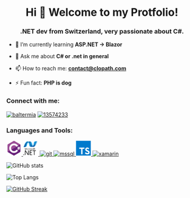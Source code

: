 <h1 align="center">Hi 👋 Welcome to my Protfolio!</h1>
<h3 align="center">.NET dev from Switzerland, very passionate about C#.</h3>

- 🌱 I’m currently learning **ASP.NET -> Blazor**

- 💬 Ask me about **C# or .net in general**

- 📫 How to reach me: **contact@clopath.com**

- ⚡ Fun fact: **PHP is dog**

<h3 align="left">Connect with me:</h3>
<p align="left">
<a href="https://dev.to/baltermia" target="blank"><img align="center" src="https://raw.githubusercontent.com/rahuldkjain/github-profile-readme-generator/master/src/images/icons/Social/devto.svg" alt="baltermia" height="30" width="40" /></a>
<a href="https://stackoverflow.com/users/13574233" target="blank"><img align="center" src="https://raw.githubusercontent.com/rahuldkjain/github-profile-readme-generator/master/src/images/icons/Social/stack-overflow.svg" alt="13574233" height="30" width="40" /></a>
</p>

<h3 align="left">Languages and Tools:</h3>
<p align="left"> <a href="https://www.w3schools.com/cs/" target="_blank" rel="noreferrer"> <img src="https://raw.githubusercontent.com/devicons/devicon/master/icons/csharp/csharp-original.svg" alt="csharp" width="40" height="40"/> </a> <a href="https://dotnet.microsoft.com/" target="_blank" rel="noreferrer"> <img src="https://raw.githubusercontent.com/devicons/devicon/master/icons/dot-net/dot-net-original-wordmark.svg" alt="dotnet" width="40" height="40"/> </a> <a href="https://git-scm.com/" target="_blank" rel="noreferrer"> <img src="https://www.vectorlogo.zone/logos/git-scm/git-scm-icon.svg" alt="git" width="40" height="40"/> </a> <a href="https://www.microsoft.com/en-us/sql-server" target="_blank" rel="noreferrer"> <img src="https://www.svgrepo.com/show/303229/microsoft-sql-server-logo.svg" alt="mssql" width="40" height="40"/> </a> <a href="https://www.typescriptlang.org/" target="_blank" rel="noreferrer"> <img src="https://raw.githubusercontent.com/devicons/devicon/master/icons/typescript/typescript-original.svg" alt="typescript" width="40" height="40"/> </a> <a href="https://dotnet.microsoft.com/apps/xamarin" target="_blank" rel="noreferrer"> <img src="https://raw.githubusercontent.com/detain/svg-logos/780f25886640cef088af994181646db2f6b1a3f8/svg/xamarin.svg" alt="xamarin" width="40" height="40"/> </a> </p>

![GitHub stats](https://github-readme-stats.vercel.app/api?username=speyck&theme=tokyonight&show_icons=true&count_private=true&hide_title=true&hide_border=true)

![Top Langs](https://github-readme-stats.vercel.app/api/top-langs/?username=speyck&layout=default&theme=tokyonight&hide=html&hide_border=true&card_width=330)

[![GitHub Streak](https://github-readme-streak-stats.herokuapp.com?user=speyck&theme=tokyonight&date_format=M%20j%5B%2C%20Y%5D)](https://git.io/streak-stats)
